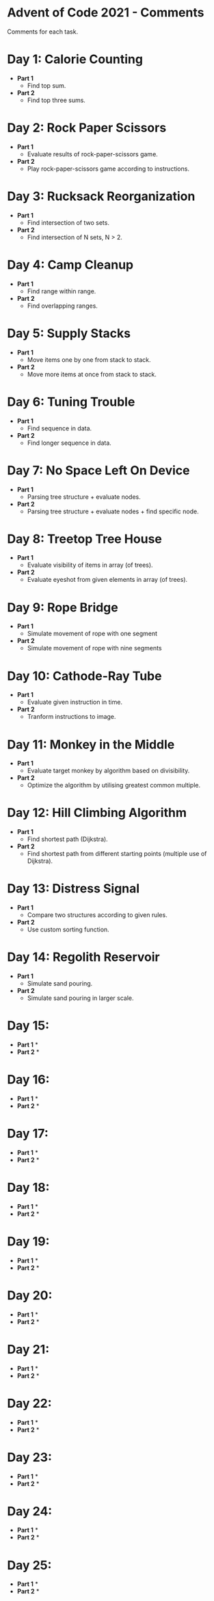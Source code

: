 # Advent of Code 2021 - Comments

Comments for each task.

# Day 1: Calorie Counting

* **Part 1**
	* Find top sum.
* **Part 2**
	* Find top three sums.

# Day 2: Rock Paper Scissors

* **Part 1**
	* Evaluate results of rock-paper-scissors game.
* **Part 2**
	* Play rock-paper-scissors game according to instructions.

# Day 3: Rucksack Reorganization

* **Part 1**
	* Find intersection of two sets.
* **Part 2**
	* Find intersection of N sets, N > 2.

# Day 4: Camp Cleanup

* **Part 1**
	* Find range within range.
* **Part 2**
	* Find overlapping ranges.

# Day 5: Supply Stacks

* **Part 1**
	* Move items one by one from stack to stack.
* **Part 2**
	* Move more items at once from stack to stack.

# Day 6: Tuning Trouble

* **Part 1**
	* Find sequence in data.
* **Part 2**
	* Find longer sequence in data.

# Day 7: No Space Left On Device

* **Part 1**
	* Parsing tree structure + evaluate nodes.
* **Part 2**
	* Parsing tree structure + evaluate nodes + find specific node.
 
# Day 8: Treetop Tree House

* **Part 1**
	* Evaluate visibility of items in array (of trees).
* **Part 2**
	* Evaluate eyeshot from given elements in array (of trees).

# Day 9: Rope Bridge

* **Part 1**
	* Simulate movement of rope with one segment
* **Part 2**
	* Simulate movement of rope with nine segments

# Day 10: Cathode-Ray Tube

* **Part 1**
	* Evaluate given instruction in time.
* **Part 2**
	* Tranform instructions to image.

# Day 11: Monkey in the Middle

* **Part 1**
	* Evaluate target monkey by algorithm based on divisibility.
* **Part 2**
	* Optimize the algorithm by utilising greatest common multiple.

# Day 12: Hill Climbing Algorithm

* **Part 1**
	* Find shortest path (Dijkstra).
* **Part 2**
	* Find shortest path from different starting points (multiple use of Dijkstra).

# Day 13: Distress Signal

* **Part 1**
	* Compare two structures according to given rules.
* **Part 2**
	* Use custom sorting function.

# Day 14: Regolith Reservoir

* **Part 1**
	* Simulate sand pouring.
* **Part 2**
	* Simulate sand pouring in larger scale.

# Day 15: 

* **Part 1**
	*
* **Part 2**
	*

# Day 16: 

* **Part 1**
	*
* **Part 2**
	*

# Day 17: 

* **Part 1**
	*
* **Part 2**
	*

# Day 18: 

* **Part 1**
	*
* **Part 2**
	*

# Day 19: 

* **Part 1**
	*
* **Part 2**
	*

# Day 20: 

* **Part 1**
	*
* **Part 2**
	*

# Day 21: 

* **Part 1**
	*
* **Part 2**
	*

# Day 22: 

* **Part 1**
	*
* **Part 2**
	*

# Day 23: 

* **Part 1**
	*
* **Part 2**
	*

# Day 24: 

* **Part 1**
	*
* **Part 2**
	*

# Day 25: 

* **Part 1**
	*
* **Part 2**
	*
